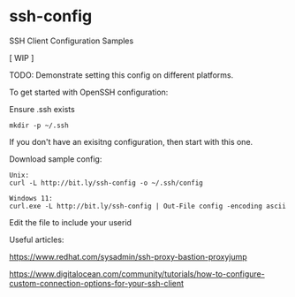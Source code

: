 # ssh-config
SSH Client Configuration Samples



\[ WIP \]



TODO: Demonstrate setting this config on different platforms.



To get started with OpenSSH configuration:

Ensure .ssh exists

```
mkdir -p ~/.ssh
```

If you don't have an exisitng configuration, then start with this one.

Download sample config:

```
Unix:
curl -L http://bit.ly/ssh-config -o ~/.ssh/config

Windows 11:
curl.exe -L http://bit.ly/ssh-config | Out-File config -encoding ascii
```

Edit the file to include your userid





Useful articles:



https://www.redhat.com/sysadmin/ssh-proxy-bastion-proxyjump

https://www.digitalocean.com/community/tutorials/how-to-configure-custom-connection-options-for-your-ssh-client

